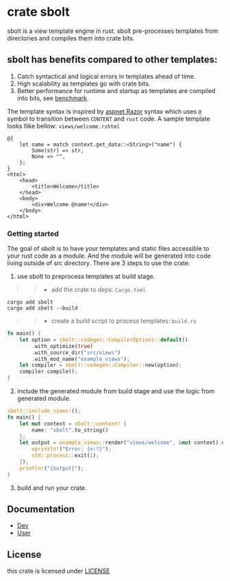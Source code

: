 # crate sbolt

sbolt is a view template engine in rust. sbolt pre-processes templates from directories and compiles them into crate bits. 

## sbolt has benefits compared to other templates:
1. Catch syntactical and logical errors in templates ahead of time.
2. High scalability as templates go with crate bits.
3. Better performance for runtime and startup as templates are compiled into bits, see [benchmark](./rust/benchmark).

The template syntax is inspired by [aspnet Razor](https://dotnet.microsoft.com/en-us/apps/aspnet) syntax which uses `@` symbol to transition between `CONTENT` and `rust` code. A sample template looks llike bellow: `views/welcome.rshtml`
```
@{
    let name = match context.get_data::<String>("name") {
        Some(str) => str,
        None => "",
    };
}
<html>
    <head>
        <title>Welcome</title>
    </head>
    <body>
        <div>Welcome @name!</div>
    </body>
</html>
```

### Getting started
The goal of sbolt is to have your templates and static files accessible to your rust code as a module. And the module will be generated into code living outside of src directory. There are 3 steps to use the crate:

1. use sbolt to preprocess templates at build stage.
>> * add the crate to deps: `Cargo.toml`
```shell
cargo add sbolt
cargo add sbolt --build
```
>> * create a build script to process templates: `build.rs`
```rust
fn main() {
    let option = sbolt::codegen::CompilerOptions::default()
        .with_optimize(true)
        .with_source_dir("src/views")
        .with_mod_name("example_views");
    let compiler = sbolt::codegen::Compiler::new(option);
    compiler.compile();
}
```
2. include the generated module from build stage and use the logic from generated module.
```rust
sbolt::include_views!();
fn main() {
    let mut context = sbolt::context! {
        name: "sbolt".to_string()
    };
    let output = example_views::render("views/welcome", &mut context).unwrap_or_else(|e| {
        eprintln!("Error: {e:?}");
        std::process::exit(1);
    });
    println!("{output}");
}
```
3. build and run your crate.


## Documentation
  * [Dev](./doc/dev/README.md)
  * [User](./doc/en/get_started.md)

## License

this crate is licensed under [LICENSE](./LICENSE)

